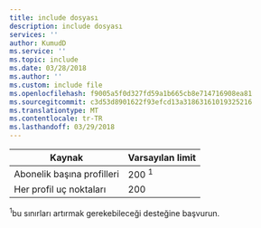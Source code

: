 ```yaml
---
title: include dosyası
description: include dosyası
services: ''
author: KumudD
ms.service: ''
ms.topic: include
ms.date: 03/28/2018
ms.author: ''
ms.custom: include file
ms.openlocfilehash: f9005a5f0d327fd59a1b665cb8e714716908ea81
ms.sourcegitcommit: c3d53d8901622f93efcd13a31863161019325216
ms.translationtype: MT
ms.contentlocale: tr-TR
ms.lasthandoff: 03/29/2018
---
```

| Kaynak | Varsayılan limit |
| --- | --- |
| Abonelik başına profilleri |200 <sup>1</sup> |
| Her profil uç noktaları |200 |

<sup>1</sup>bu sınırları artırmak gerekebileceği desteğine başvurun.

